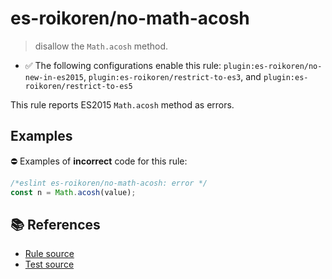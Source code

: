 # es-roikoren/no-math-acosh
> disallow the `Math.acosh` method.

- ✅ The following configurations enable this rule: `plugin:es-roikoren/no-new-in-es2015`, `plugin:es-roikoren/restrict-to-es3`, and `plugin:es-roikoren/restrict-to-es5`

This rule reports ES2015 `Math.acosh` method as errors.

## Examples

⛔ Examples of **incorrect** code for this rule:

```js
/*eslint es-roikoren/no-math-acosh: error */
const n = Math.acosh(value);
```

## 📚 References

- [Rule source](https://github.com/roikoren755/eslint-plugin-es/blob/v2.0.5/src/rules/no-math-acosh.ts)
- [Test source](https://github.com/roikoren755/eslint-plugin-es/blob/v2.0.5/tests/src/rules/no-math-acosh.ts)
